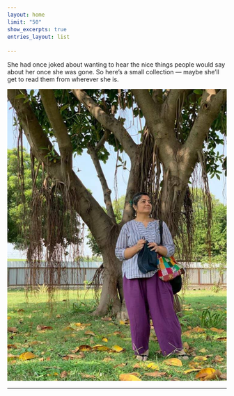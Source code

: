 ```yaml
---
layout: home
limit: "50"
show_excerpts: true
entries_layout: list

---
```

She had once joked about wanting to hear the nice things people would say about her once she was gone. So here’s a small collection — maybe she’ll get to read them from wherever she is.

![](/uploads/1_kmoc9htrytqnup8bqlq33g.jpeg)

***